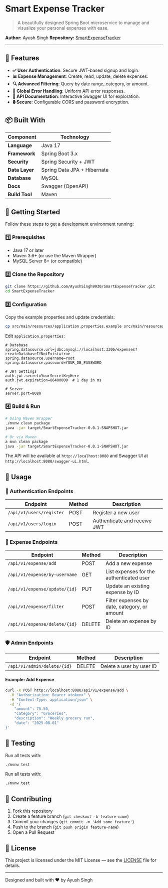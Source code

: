 &#x20;&#x20;

# Smart Expense Tracker

> A beautifully designed Spring Boot microservice to manage and visualize your personal expenses with ease.

**Author:** Ayush Singh
**Repository:** [SmartExpenseTracker](https://github.com/AyushSingh9930/SmartExpenseTracker)

---

## 🌟 Features

* **✅ User Authentication**: Secure JWT-based signup and login.
* **📊 Expense Management**: Create, read, update, delete expenses.
* **🔍 Advanced Filtering**: Query by date range, category, or amount.
* **🛑 Global Error Handling**: Uniform API error responses.
* **📜 API Documentation**: Interactive Swagger UI for exploration.
* **🔒 Secure**: Configurable CORS and password encryption.

## 📦 Built With

| Component      | Technology                  |
| -------------- | --------------------------- |
| **Language**   | Java 17                     |
| **Framework**  | Spring Boot 3.x             |
| **Security**   | Spring Security + JWT       |
| **Data Layer** | Spring Data JPA + Hibernate |
| **Database**   | MySQL                       |
| **Docs**       | Swagger (OpenAPI)           |
| **Build Tool** | Maven                       |

## 🚀 Getting Started

Follow these steps to get a development environment running:

### 1️⃣ Prerequisites

* Java 17 or later
* Maven 3.6+ (or use the Maven Wrapper)
* MySQL Server 8+ (or compatible)

### 2️⃣ Clone the Repository

```bash
git clone https://github.com/AyushSingh9930/SmartExpenseTracker.git
cd SmartExpenseTracker
```

### 3️⃣ Configuration

Copy the example properties and update credentials:

```bash
cp src/main/resources/application.properties.example src/main/resources/application.properties
```

Edit `application.properties`:

```properties
# Database
spring.datasource.url=jdbc:mysql://localhost:3306/expenses?createDatabaseIfNotExist=true
spring.datasource.username=root
spring.datasource.password=YOUR_DB_PASSWORD

# JWT Settings
auth.jwt.secret=YourSecretKeyHere
auth.jwt.expiration=86400000  # 1 day in ms

# Server
server.port=8080
```

### 4️⃣ Build & Run

```bash
# Using Maven Wrapper
./mvnw clean package
java -jar target/SmartExpenseTracker-0.0.1-SNAPSHOT.jar

# Or via Maven
a mvn clean package
java -jar target/SmartExpenseTracker-0.0.1-SNAPSHOT.jar
```

The API will be available at `http://localhost:8080` and Swagger UI at `http://localhost:8080/swagger-ui.html`.

## 🚀 Usage

### 🔐 Authentication Endpoints

| Endpoint                 | Method | Description                  |
| ------------------------ | ------ | ---------------------------- |
| `/api/v1/users/register` | POST   | Register a new user          |
| `/api/v1/users/login`    | POST   | Authenticate and receive JWT |

### 💸 Expense Endpoints

| Endpoint                      | Method | Description                                  |
| ----------------------------- | ------ | -------------------------------------------- |
| `/api/v1/expense/add`         | POST   | Add a new expense                            |
| `/api/v1/expense/by-username` | GET    | List expenses for the authenticated user     |
| `/api/v1/expense/update/{id}` | PUT    | Update an existing expense by ID             |
| `/api/v1/expense/filter`      | POST   | Filter expenses by date, category, or amount |
| `/api/v1/expense/delete/{id}` | DELETE | Delete an expense by ID                      |

### 🛡️ Admin Endpoints

| Endpoint                    | Method | Description              |
| --------------------------- | ------ | ------------------------ |
| `/api/v1/admin/delete/{id}` | DELETE | Delete a user by user ID |

#### Example: Add Expense

```bash
curl -X POST http://localhost:8080/api/v1/expense/add \
  -H "Authorization: Bearer <token>" \
  -H "Content-Type: application/json" \
  -d '{
    "amount": 75.50,
    "category": "Groceries",
    "description": "Weekly grocery run",
    "date": "2025-08-01"
}'
```

## 🧪 Testing

Run all tests with:

```bash
./mvnw test
```

Run all tests with:

```bash
./mvnw test
```

## 🤝 Contributing

1. Fork this repository
2. Create a feature branch (`git checkout -b feature-name`)
3. Commit your changes (`git commit -m 'Add some feature'`)
4. Push to the branch (`git push origin feature-name`)
5. Open a Pull Request

## 📄 License

This project is licensed under the MIT License — see the [LICENSE](LICENSE) file for details.

---

Designed and built with ❤️ by Ayush Singh
